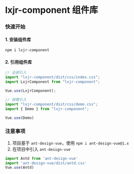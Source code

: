 # lxjr-component 组件库

### 快速开始

#### 1. 安装组件库

```bash
npm i lxjr-component
```

#### 2. 引用组件库

```javascript
// 全部引入
import "lxjr-component/dist/css/index.css";
import LxjrComponent from "lxjr-component";

Vue.use(LxjrComponent);

// 按需引入
import "lxjr-component/dist/css/demo.css";
import { Demo } from "lxjr-component";

Vue.use(Demo)
```


### 注意事项
1. 项目基于 `ant-design-vue`，使用 `npm i ant-design-vue@1.x`
2. 在项目中引入 `ant-design-vue`
```javascript
import Antd from 'ant-design-vue'
import 'ant-design-vue/dist/antd.css'
Vue.use(Antd)
```
